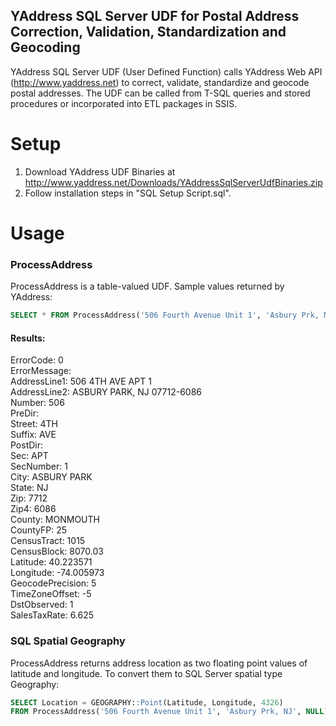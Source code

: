 ## YAddress SQL Server UDF for Postal Address Correction, Validation, Standardization and Geocoding

YAddress SQL Server UDF (User Defined Function) calls YAddress Web API (http://www.yaddress.net)
to correct, validate, standardize and geocode postal addresses.
The UDF can be called from T-SQL queries and stored procedures or incorporated into ETL packages in SSIS. 

# Setup

1. Download YAddress UDF Binaries at http://www.yaddress.net/Downloads/YAddressSqlServerUdfBinaries.zip
2. Follow installation steps in "SQL Setup Script.sql". 


# Usage

### ProcessAddress

ProcessAddress is a table-valued UDF. Sample values returned by YAddress: 

```sql
SELECT * FROM ProcessAddress('506 Fourth Avenue Unit 1', 'Asbury Prk, NJ', NULL) 
```
#### Results:
ErrorCode: 0<br>
ErrorMessage:<br>
AddressLine1: 506 4TH AVE APT 1<br>
AddressLine2: ASBURY PARK, NJ 07712-6086<br>
Number: 506<br>
PreDir:<br>
Street: 4TH<br>
Suffix: AVE<br>
PostDir:<br>
Sec: APT<br>
SecNumber: 1<br>
City: ASBURY PARK<br>
State: NJ<br>
Zip: 7712<br>
Zip4: 6086<br>
County: MONMOUTH<br>
CountyFP: 25<br>
CensusTract: 1015<br>
CensusBlock: 8070.03<br>
Latitude: 40.223571<br>
Longitude: -74.005973<br>
GeocodePrecision: 5 <br>
TimeZoneOffset: -5<br>
DstObserved: 1<br>
SalesTaxRate: 6.625

### SQL Spatial Geography

ProcessAddress returns address location as two floating point values of latitude and longitude. To convert them to SQL Server spatial type Geography: 

```sql
SELECT Location = GEOGRAPHY::Point(Latitude, Longitude, 4326)
FROM ProcessAddress('506 Fourth Avenue Unit 1', 'Asbury Prk, NJ', NULL) 
```

